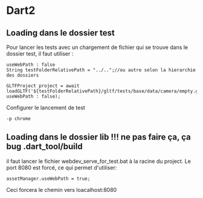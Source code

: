 # Dart2

## Loading dans le dossier test
Pour lancer les tests avec un chargement de fichier qui se trouve dans le dossier test, il faut utiliser : 
````
useWebPath : false
String testFolderRelativePath = "../..";//ou autre selon la hierarchie des dossiers
````

````
GLTFProject project = await loadGLTF('${testFolderRelativePath}/gltf/tests/base/data/camera/empty.gltf', useWebPath : false);
````

Configurer le lancement de test
````
-p chrome
````

## Loading dans le dossier lib !!! ne pas faire ça, ça bug .dart_tool/build

il faut lancer le fichier webdev_serve_for_test.bat à la racine du project.
Le port 8080 est forcé, ce qui permet d'utiliser:
````
assetManager.useWebPath = true;
````

Ceci forcera le chemin vers loacalhost:8080
